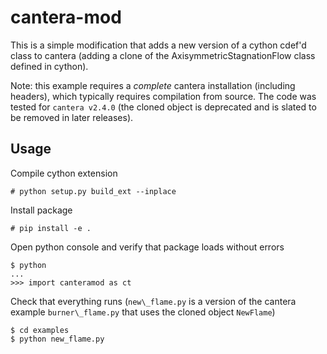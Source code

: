 # cantera-mod

This is a simple modification that adds a new version of a cython cdef'd class 
to cantera (adding a clone of the AxisymmetricStagnationFlow class defined in cython).

Note: this example requires a *complete* cantera installation (including headers), which typically requires compilation from source. The code was tested for `cantera v2.4.0` (the cloned object is deprecated and is slated to be removed in later releases).

## Usage

Compile cython extension

```
# python setup.py build_ext --inplace
```

Install package

```
# pip install -e .
```

Open python console and verify that package loads without errors

```
$ python
...
>>> import canteramod as ct
```

Check that everything runs (`new\_flame.py` is a version of the  cantera example `burner\_flame.py` that uses the cloned object `NewFlame`)

```
$ cd examples
$ python new_flame.py
```

